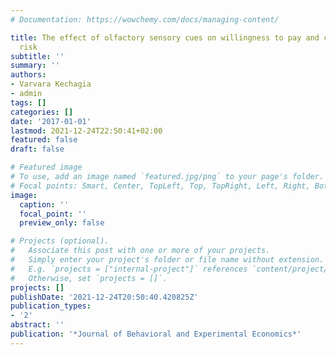 ```yaml
---
# Documentation: https://wowchemy.com/docs/managing-content/

title: The effect of olfactory sensory cues on willingness to pay and choice under
  risk
subtitle: ''
summary: ''
authors:
- Varvara Kechagia
- admin
tags: []
categories: []
date: '2017-01-01'
lastmod: 2021-12-24T22:50:41+02:00
featured: false
draft: false

# Featured image
# To use, add an image named `featured.jpg/png` to your page's folder.
# Focal points: Smart, Center, TopLeft, Top, TopRight, Left, Right, BottomLeft, Bottom, BottomRight.
image:
  caption: ''
  focal_point: ''
  preview_only: false

# Projects (optional).
#   Associate this post with one or more of your projects.
#   Simply enter your project's folder or file name without extension.
#   E.g. `projects = ["internal-project"]` references `content/project/deep-learning/index.md`.
#   Otherwise, set `projects = []`.
projects: []
publishDate: '2021-12-24T20:50:40.420825Z'
publication_types:
- '2'
abstract: ''
publication: '*Journal of Behavioral and Experimental Economics*'
---
```


